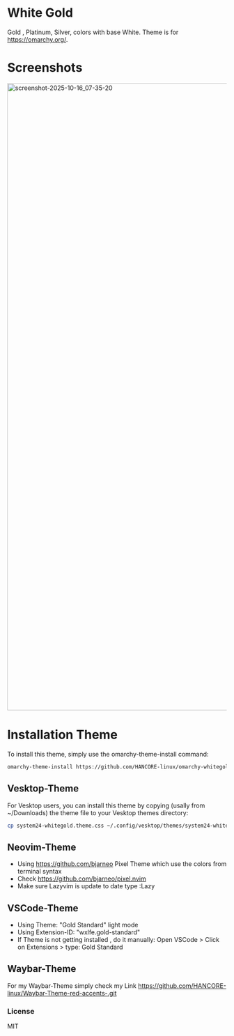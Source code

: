 # White Gold
Gold , Platinum, Silver, colors with base White. Theme is for https://omarchy.org/. 

# Screenshots
<img width="2560" height="1440" alt="screenshot-2025-10-16_07-35-20" src="https://github.com/user-attachments/assets/2e38d6ec-7030-47de-b7d3-3dc8c4741a48" />








# Installation Theme

To install this theme, simply use the omarchy-theme-install command:

```bash
omarchy-theme-install https://github.com/HANCORE-linux/omarchy-whitegold-theme.git
```
## Vesktop-Theme
For Vesktop users, you can install this theme by copying (usally from ~/Downloads) the theme file to your Vesktop themes directory:
```bash
cp system24-whitegold.theme.css ~/.config/vesktop/themes/system24-whitegold.theme.css
```

## Neovim-Theme
- Using https://github.com/bjarneo Pixel Theme which use the colors from terminal syntax <br>
- Check https://github.com/bjarneo/pixel.nvim <br>
- Make sure Lazyvim is update to date type :Lazy <br>

## VSCode-Theme
- Using Theme: "Gold Standard" light mode
- Using Extension-ID: "wxlfe.gold-standard"
- If Theme is not getting installed , do it manually: Open VSCode > Click on Extensions > type: Gold Standard

## Waybar-Theme
For my Waybar-Theme simply check my Link https://github.com/HANCORE-linux/Waybar-Theme-red-accents-.git

### License
MIT
